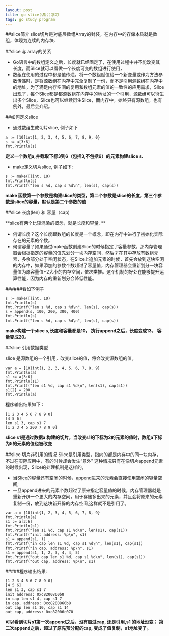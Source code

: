 ```yaml
---
layout: post
title: go slice(切片)学习
tags: go study program
---
```

##slice简介
slice切片是对底层数组Array的封装，在内存中的存储本质就是数组，体现为连续的内存块.

##slice 与 array的关系
* Go语言中的数组定义之后，长度就已经固定了，在使用过程中并不能改变其长度，而Slice就可以看做一个长度可变的数组进行使用，
* 数组在使用的过程中都是值传递，将一个数组赋值给一个新变量或作为方法参数传递时，是将源数组在内存中完全复制了一份，而不是引用源数组在内存中的地址，为了满足内存空间的复用和数组元素的值的一致性的应用需求，Slice出现了，每个Slice都是都源数组在内存中的地址的一个引用，源数组可以衍生出多个Slice，Slice也可以继续衍生Slice，而内存中，始终只有源数组，也有例外，最后会介绍。

##如何定义slice
* 通过数组生成切片slice, 例子如下

```
a := [10]int{1, 2, 3, 4, 5, 6, 7, 8, 9, 0}
s := a[3:6]
fmt.Println(s)  
```
**定义一个数组a,并截取下标3到6（包括3,不包括6）的元素构建slice s.**

* make定义切片slice, 例子如下:


```
s := make([]int, 10)
fmt.Println(s)
fmt.Printf("len s %d, cap s %d\n", len(s), cap(s))
```

**make 函数第一个参数是构建slice的类型，第二个参数是slice的长度，第三个参数是slice的容量，默认是第二个参数的值**

##slice 长度(len) 和 容量（cap)

**slice有两个比较混淆的概念，就是长度和容量. **

* 何谓长度？这个长度跟数组的长度是一个概念，即在内存中进行了初始化实际存在的元素的个数。
* 何谓容量？如果通过make函数创建Slice的时候指定了容量参数，那内存管理器会根据指定的容量的值先划分一块内存空间，然后才在其中存放有数组元素，多余部分处于空闲状态，在Slice上追加元素的时候，首先会放到这块空闲的内存中，如果添加的参数个数超过了容量值，内存管理器会重新划分一块容量值为原容量值*2大小的内存空间，依次类推。这个机制的好处在能够提升运算性能，因为内存的重新划分会降低性能。

######看如下例子

```
s := make([]int, 10)
fmt.Println(s)
fmt.Printf("len s %d, cap s %d\n", len(s), cap(s))
s = append(s, 100, 200, 300, 400)
fmt.Println(s)
fmt.Printf("len s %d, cap s %d\n", len(s), cap(s))

```

**make构建一个slice s,长度和容量都是10， 执行append之后，长度变成13， 容量变成20。**

##slice 引用数据类型

slice 是源数组的一个引用，改变slice的值，将会改变源数组的值。

```
var a = [10]int{1, 2, 3, 4, 5, 6, 7, 8, 9}
fmt.Println(a)
s1 := a[3:6]
fmt.Println(s1)
fmt.Printf("len s1 %d, cap s1 %d\n", len(s1), cap(s1))
s1[2] = 200
fmt.Println(a)
```
程序输出结果如下： 

```
[1 2 3 4 5 6 7 8 9 0]
[4 5 6]
len s1 3, cap s1 7
[1 2 3 4 5 200 7 8 9 0]

```

**slice s1是通过数据a 构建的切片，当改变s1的下标为2的元素的值时，数组a下标为5的元素的值也被改变**

##slice 切片非引用的情况
Slice是引用类型，指向的都是内存中的同一块内存，不过在实际应用中，有的时候却会发生“意外”
这种情况只有在像切片append元素的时候出现，Slice的处理机制是这样的，

* 当Slice的容量还有空闲的时候，append进来的元素会直接使用空闲的容量空间;
* 一旦append进来的元素个数超过了原来指定容量值的时候，内存管理器就是重新开辟一个更大的内存空间，用于存储多出来的元素，并且会将原来的元素复制一份，放到这块新开辟的内存空间,这样就不是引用了。

```
var a = [10]int{1, 2, 3, 4, 5, 6, 7, 8, 9}
fmt.Println(a)
s1 := a[3:6]
fmt.Println(s1)
fmt.Printf("len s1 %d, cap s1 %d\n", len(s1), cap(s1))
fmt.Printf("init address: %p\n", s1)
s1 = append(s1, 1)
fmt.Printf("in cap len s1 %d, cap s1 %d\n", len(s1), cap(s1))
fmt.Printf("in cap, address: %p\n", s1)
s1 = append(s1, 1, 2, 3, 4, 4, 5)
fmt.Printf("out cap len s1 %d, cap s1 %d\n", len(s1), cap(s1))
fmt.Printf("out cap, address: %p\n", s1)
```

#####程序输出结果:

```
[1 2 3 4 5 6 7 8 9 0]
[4 5 6]
len s1 3, cap s1 7
init address: 0xc8200860b8
in cap len s1 4, cap s1 7
in cap, address: 0xc8200860b8
out cap len s1 10, cap s1 14
out cap, address: 0xc82006c070
```


**可以看到切片s1第一次append之后，没有超过cap, 还是引用,s1 的地址没变； 第二次append之后，超过了原先预分配的cap, 变成了值复制，s1地址变了。**





